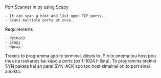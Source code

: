 Port Scanner in py using Scapy

    - It can scan a host and list open TCP ports.  
    - Scans multiple ports at once.  

Requirements 

    - Python3
    - Scapy
    - Npcap

Trexeis to programma apo to terminal, dineis to IP h to onoma tou host pou thes na tsekareis kai kapoia ports (px 1-1024 h lista). To programma stelnei SYN paketa kai an parei SYN-ACK apo ton host simainei oti to port einai anoikto.